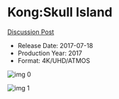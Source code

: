 # Kong:Skull Island

[Discussion Post](https://www.avsforum.com/threads/bass-eq-for-filtered-movies.2995212/post-56789358)

* Release Date: 2017-07-18
* Production Year: 2017
* Format: 4K/UHD/ATMOS

![img 0](https://i.imgur.com/2lVIgSe.jpg)

![img 1](https://i.imgur.com/Gva4n1P.png)

